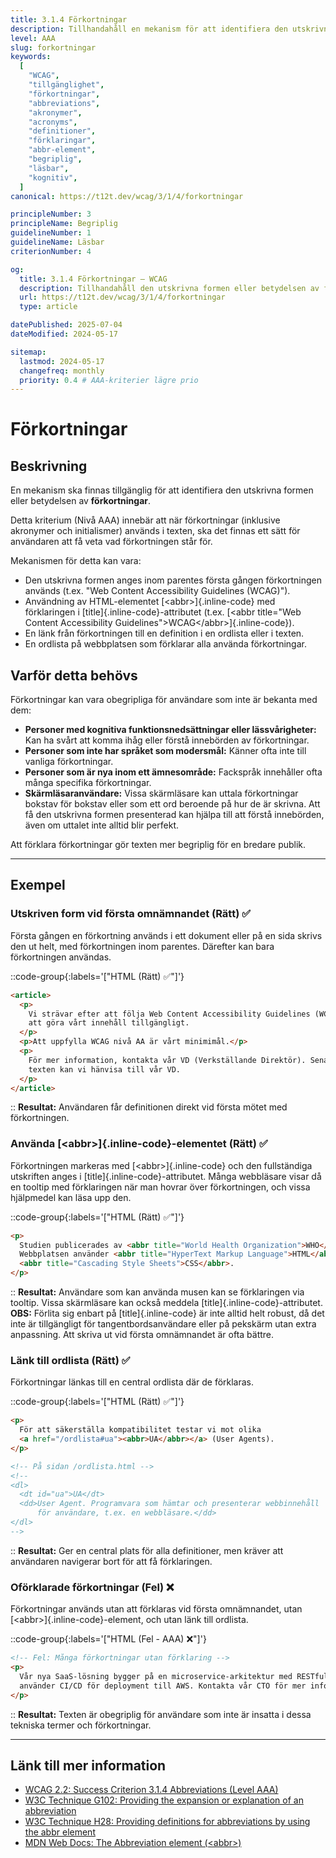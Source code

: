```yaml
---
title: 3.1.4 Förkortningar
description: Tillhandahåll en mekanism för att identifiera den utskrivna formen eller betydelsen av förkortningar.
level: AAA
slug: forkortningar
keywords:
  [
    "WCAG",
    "tillgänglighet",
    "förkortningar",
    "abbreviations",
    "akronymer",
    "acronyms",
    "definitioner",
    "förklaringar",
    "abbr-element",
    "begriplig",
    "läsbar",
    "kognitiv",
  ]
canonical: https://t12t.dev/wcag/3/1/4/forkortningar

principleNumber: 3
principleName: Begriplig
guidelineNumber: 1
guidelineName: Läsbar
criterionNumber: 4

og:
  title: 3.1.4 Förkortningar – WCAG
  description: Tillhandahåll den utskrivna formen eller betydelsen av förkortningar.
  url: https://t12t.dev/wcag/3/1/4/forkortningar
  type: article

datePublished: 2025-07-04
dateModified: 2024-05-17

sitemap:
  lastmod: 2024-05-17
  changefreq: monthly
  priority: 0.4 # AAA-kriterier lägre prio
---
```


# Förkortningar

## Beskrivning

En mekanism ska finnas tillgänglig för att identifiera den utskrivna formen eller betydelsen av **förkortningar**.

Detta kriterium (Nivå AAA) innebär att när förkortningar (inklusive akronymer och initialismer) används i texten, ska det finnas ett sätt för användaren att få veta vad förkortningen står för.

Mekanismen för detta kan vara:

- Den utskrivna formen anges inom parentes första gången förkortningen används (t.ex. "Web Content Accessibility Guidelines (WCAG)").
- Användning av HTML-elementet [\<abbr\>]{.inline-code} med förklaringen i [title]{.inline-code}-attributet (t.ex. [\<abbr title="Web Content Accessibility Guidelines">WCAG</abbr\>]{.inline-code}).
- En länk från förkortningen till en definition i en ordlista eller i texten.
- En ordlista på webbplatsen som förklarar alla använda förkortningar.

## Varför detta behövs

Förkortningar kan vara obegripliga för användare som inte är bekanta med dem:

- **Personer med kognitiva funktionsnedsättningar eller lässvårigheter:** Kan ha svårt att komma ihåg eller förstå innebörden av förkortningar.
- **Personer som inte har språket som modersmål:** Känner ofta inte till vanliga förkortningar.
- **Personer som är nya inom ett ämnesområde:** Fackspråk innehåller ofta många specifika förkortningar.
- **Skärmläsaranvändare:** Vissa skärmläsare kan uttala förkortningar bokstav för bokstav eller som ett ord beroende på hur de är skrivna. Att få den utskrivna formen presenterad kan hjälpa till att förstå innebörden, även om uttalet inte alltid blir perfekt.

Att förklara förkortningar gör texten mer begriplig för en bredare publik.

---

## Exempel

### Utskriven form vid första omnämnandet (Rätt) ✅

Första gången en förkortning används i ett dokument eller på en sida skrivs den ut helt, med förkortningen inom parentes. Därefter kan bara förkortningen användas.

::code-group{:labels='["HTML (Rätt) ✅"]'}

```html {2,6} showLineNumbers
<article>
  <p>
    Vi strävar efter att följa Web Content Accessibility Guidelines (WCAG) för
    att göra vårt innehåll tillgängligt.
  </p>
  <p>Att uppfylla WCAG nivå AA är vårt minimimål.</p>
  <p>
    För mer information, kontakta vår VD (Verkställande Direktör). Senare i
    texten kan vi hänvisa till vår VD.
  </p>
</article>
```

::
**Resultat:** Användaren får definitionen direkt vid första mötet med förkortningen.

### Använda [\<abbr\>]{.inline-code}-elementet (Rätt) ✅

Förkortningen markeras med [\<abbr\>]{.inline-code} och den fullständiga utskriften anges i [title]{.inline-code}-attributet. Många webbläsare visar då en tooltip med förklaringen när man hovrar över förkortningen, och vissa hjälpmedel kan läsa upp den.

::code-group{:labels='["HTML (Rätt) ✅"]'}

```html {2,3} showLineNumbers
<p>
  Studien publicerades av <abbr title="World Health Organization">WHO</abbr>.
  Webbplatsen använder <abbr title="HyperText Markup Language">HTML</abbr> och
  <abbr title="Cascading Style Sheets">CSS</abbr>.
</p>
```

::
**Resultat:** Användare som kan använda musen kan se förklaringen via tooltip. Vissa skärmläsare kan också meddela [title]{.inline-code}-attributet. **OBS:** Förlita sig enbart på [title]{.inline-code} är inte alltid helt robust, då det inte är tillgängligt för tangentbordsanvändare eller på pekskärm utan extra anpassning. Att skriva ut vid första omnämnandet är ofta bättre.

### Länk till ordlista (Rätt) ✅

Förkortningar länkas till en central ordlista där de förklaras.

::code-group{:labels='["HTML (Rätt) ✅"]'}

```html {2} showLineNumbers
<p>
  För att säkerställa kompatibilitet testar vi mot olika
  <a href="/ordlista#ua"><abbr>UA</abbr></a> (User Agents).
</p>

<!-- På sidan /ordlista.html -->
<!--
<dl>
  <dt id="ua">UA</dt>
  <dd>User Agent. Programvara som hämtar och presenterar webbinnehåll
      för användare, t.ex. en webbläsare.</dd>
</dl>
-->
```

::
**Resultat:** Ger en central plats för alla definitioner, men kräver att användaren navigerar bort för att få förklaringen.

### Oförklarade förkortningar (Fel) ❌

Förkortningar används utan att förklaras vid första omnämnandet, utan [\<abbr\>]{.inline-code}-element, och utan länk till ordlista.

::code-group{:labels='["HTML (Fel - AAA) ❌"]'}

```html showLineNumbers
<!-- Fel: Många förkortningar utan förklaring -->
<p>
  Vår nya SaaS-lösning bygger på en microservice-arkitektur med RESTful APIs. Vi
  använder CI/CD för deployment till AWS. Kontakta vår CTO för mer info.
</p>
```

::
**Resultat:** Texten är obegriplig för användare som inte är insatta i dessa tekniska termer och förkortningar.

---

## Länk till mer information

- [WCAG 2.2: Success Criterion 3.1.4 Abbreviations (Level AAA)](https://www.w3.org/WAI/WCAG22/Understanding/abbreviations.html)
- [W3C Technique G102: Providing the expansion or explanation of an abbreviation](https://www.w3.org/WAI/WCAG22/Techniques/general/G102)
- [W3C Technique H28: Providing definitions for abbreviations by using the abbr element](https://www.w3.org/WAI/WCAG22/Techniques/html/H28)
- [MDN Web Docs: The Abbreviation element (\<abbr\>)](https://developer.mozilla.org/en-US/docs/Web/HTML/Element/abbr)

